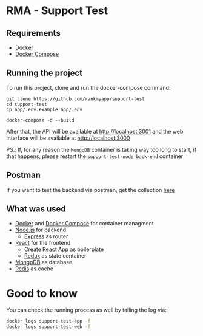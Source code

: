 # RMA - Support Test

## Requirements

- [Docker](https://www.docker.com/)
- [Docker Compose](https://docs.docker.com/compose/)

## Running the project

To run this project, clone and run the docker-compose command:
```
git clone https://github.com/rankmyapp/support-test
cd support-test
cp app/.env.example app/.env

docker-compose -d --build
```

After that, the API will be available at [http://localhost:3001](http://localhost:3001) and the web interface will be available at [http://localhost:3000](http://localhost:3000)

PS.: If, for any reason the `MongoDB` container is taking way too long to start, if that happens, please restart the `support-test-node-back-end` container

## Postman

If you want to test the backend via postman, get the collection [here](https://github.com/rankmyapp/support-test/blob/master/support-test.postman_collection.json)

## What was used

- [Docker](https://www.docker.com/) and [Docker Compose](https://docs.docker.com/compose/) for container managment
- [Node.js](https://nodejs.org/en/) for backend
  - [Express](http://expressjs.com/pt-br/) as router
- [React](https://reactjs.org/) for the frontend
  - [Create React App](https://github.com/facebook/create-react-app) as boilerplate
  - [Redux](https://redux.js.org/) as state container
- [MongoDB](https://docs.mongodb.com/) as database
- [Redis](https://redis.io/) as cache

# Good to know

You can check the running process as well by tailing the log via:
```bash
docker logs support-test-app -f
docker logs support-test-web -f
```

